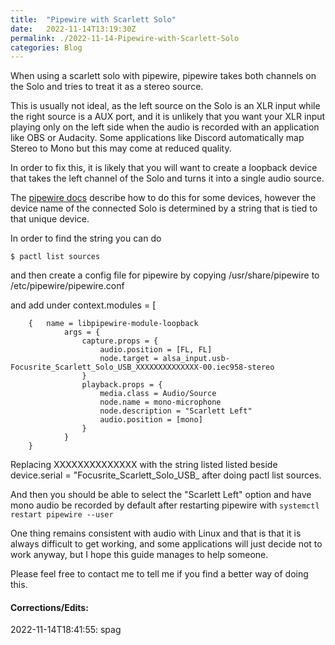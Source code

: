 ```yaml
---
title:  "Pipewire with Scarlett Solo"
date:   2022-11-14T13:19:30Z
permalink: ./2022-11-14-Pipewire-with-Scarlett-Solo
categories: Blog
---
```




When using a scarlett solo with pipewire, pipewire takes both channels on the Solo
and tries to treat it as a stereo source.

This is usually not ideal, as the left source on the Solo is an XLR input while the right source is a AUX port, and it is unlikely that you want your XLR input playing only on the left side when the audio is recorded with an application like OBS or Audacity. Some applications like Discord automatically map Stereo to Mono but this may come at reduced quality.

In order to fix this,  it is likely that you will want to create a loopback device that takes the left channel of the Solo and turns it into a single audio source.

The [pipewire docs](https://gitlab.freedesktop.org/pipewire/pipewire/-/wikis/Virtual-Devices#virtual-mono-source) describe how to do this for some devices, however the device name of the connected Solo is determined by a string that is tied to that unique device.

In order to find the string you can do
```
$ pactl list sources
```
and then create a config file for pipewire by copying /usr/share/pipewire to /etc/pipewire/pipewire.conf

and add under context.modules = [
```
    {   name = libpipewire-module-loopback
            args = {
                capture.props = {
                    audio.position = [FL, FL]
                    node.target = alsa_input.usb-Focusrite_Scarlett_Solo_USB_XXXXXXXXXXXXXX-00.iec958-stereo
                }
                playback.props = {
                    media.class = Audio/Source
                    node.name = mono-microphone
                    node.description = "Scarlett Left"
                    audio.position = [mono]
                }
            }
    }
```
Replacing XXXXXXXXXXXXXX with the string listed listed beside device.serial = "Focusrite\_Scarlett\_Solo\_USB\_  after doing pactl list sources.

And then you should be able to select the "Scarlett Left" option and have mono audio be recorded by default after restarting pipewire with
```systemctl restart pipewire --user```


One thing remains consistent with audio with Linux and that is that it is always difficult to get working, and some applications will just decide not to work anyway, but I hope this guide manages to help someone.

Please feel free to contact me to tell me if you find a better way of doing this.
#### Corrections/Edits:

2022-11-14T18:41:55: spag
